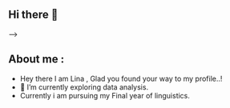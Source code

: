 ## Hi there 👋

-->
## About me :

- Hey there I am Lina , Glad you found your way to my profile..!
- 🔭 I’m currently exploring data analysis.
- Currently i am pursuing my Final year of linguistics.  

